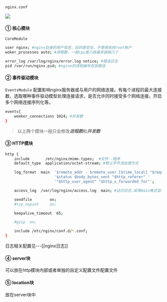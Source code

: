 `nginx.conf`

![](https://cdn.jsdelivr.net/gh/lijing-2008/PicGo/img/20220111071215.png)

#### ① 核心模块
`CoreModule`
```bash
user nginx; #nginx自身的用户信息，目的是安全，不使用系统root账户
woker_processes auto; #进程数，一般cpu是几核最多就搞几个

error_log /var/log/nginx/error.log notice; #错误日志
pid /var/run/nginx.pid; #nginx的进程编号存放路径
```

#### ② 事件驱动模块
`EventsModule`
配置影响nginx服务器或与用户的网络连接。有每个进程的最大连接数，选取哪种事件驱动模型处理连接请求，是否允许同时接受多个网络连接，开启多个网络连接序列化等。
```bash
events{
	woeker_connections 1024; #并发数
}
```

> 以上两个模块一般只会修改***进程数***和***并发数***

#### ③ HTTP模块
```bash
http {
    include       /etc/nginx/mime.types;  #文件--程序
    default_type  application/octet-stream; #默认字节流处理方式

    log_format  main  '$remote_addr - $remote_user [$time_local] "$request" '
                      '$status $body_bytes_sent "$http_referer" '
                      '"$http_user_agent" "$http_x_forwarded_for"'; 

    access_log  /var/log/nginx/access.log  main; #访问日志,采用main格式显示

    sendfile        on;
    #tcp_nopush     on;

    keepalive_timeout  65;

    #gzip  on;

    include /etc/nginx/conf.d/*.conf;
}
```
日志相关配置见---[[nginx日志]]
#### ④ server块
  可以放在http模块内部或者单独的自定义配置文件配置文件
  
#### ⑤ location块
   放在server块中